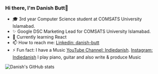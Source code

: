 ### Hi there, I'm Danish Butt👋


 - 🎓  3rd year Computer Science student at COMSATS University Islamabad.
 - ✨ Google DSC Marketing Lead for COMSATS University Islamabad.
 - 🌱 Currently learning React
 - 📫 How to reach me: [Linkedin: danish-butt](https://www.linkedin.com/in/indiedanish/)
 - ⚡ Fun fact: I have a Music [YouTube Channel: Indiedanish](https://youtube.com/c/indiedanish). [Instagram: Indiedanish](https://instagram.com/indiedanish) I play piano, guitar and also write & produce Music

![Danish's GitHub stats](https://github-readme-stats.vercel.app/api?username=danishbuttdb&show_icons=true&theme=radical)
